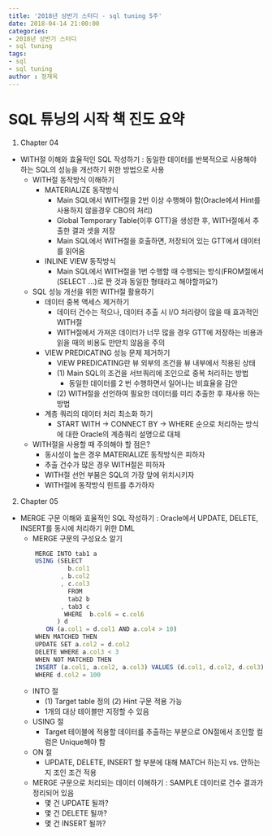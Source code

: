 ```yaml
---
title: '2018년 상반기 스터디 - sql tuning 5주'
date: 2018-04-14 21:00:00
categories:
- 2018년 상반기 스터디
- sql tuning
tags:
- sql
- sql tuning
author : 정재욱
---
```


# SQL 튜닝의 시작 책 진도 요약
1. Chapter 04
  - WITH절 이해와 효율적인 SQL 작성하기
  : 동일한 데이터를 반복적으로 사용해야 하는 SQL의 성능을 개선하기 위한 방법으로 사용
    - WITH절 동작방식 이해하기
      - MATERIALIZE 동작방식
        - Main SQL에서 WITH절을 2번 이상 수행해야 함(Oracle에서 Hint를 사용하지 않을경우 CBO의 처리)
        - Global Temporary Table(이후 GTT)을 생성한 후, WITH절에서 추출한 결과 셋을 저장
        - Main SQL에서 WITH절을 호출하면, 저장되어 있는 GTT에서 데이터를 읽어옴
      - INLINE VIEW 동작방식
        - Main SQL에서 WITH절을 1번 수행할 때 수행되는 방식(FROM절에서 (SELECT ...)로 짠 것과 동일한 형태라고 해야할까요?)
    - SQL 성능 개선을 위한 WITH절 활용하기
      - 데이터 중복 액세스 제거하기
        - 데이터 건수는 적으나, 데이터 추출 시 I/O 처리량이 많을 때 효과적인 WITH절
        - WITH절에서 가져온 데이터가 너무 많을 경우 GTT에 저장하는 비용과 읽을 때의 비용도 만만치 않음을 주의
      - VIEW PREDICATING 성능 문제 제거하기
        - VIEW PREDICATING란 뷰 외부의 조건을 뷰 내부에서 적용된 상태
        - (1) Main SQL의 조건을 서브쿼리에 조인으로 중복 처리하는 방법
          - 동일한 데이터를 2 번 수행하면서 일어나는 비효율을 감안
        - (2) WITH절을 선언하여 필요한 데이터를 미리 추출한 후 재사용 하는 방법
      - 계층 쿼리의 데이터 처리 최소화 하기
        - START WITH -> CONNECT BY -> WHERE 순으로 처리하는 방식에 대한 Oracle의 계층쿼리 설명으로 대체
    - WITH절을 사용할 때 주의해야 할 점은?
      - 동시성이 높은 경우 MATERIALIZE 동작방식은 피하자
      - 추출 건수가 많은 경우 WITH절은 피하자
      - WITH절 선언 부붐은 SQL의 가장 앞에 위치시키자
      - WITH절에 동작방식 힌트를 추가하자
2. Chapter 05
  - MERGE 구문 이해와 효율적인 SQL 작성하기 : Oracle에서 UPDATE, DELETE, INSERT를 동시에 처리하기 위한 DML
    - MERGE 구문의 구성요소 알기
    ```javascript
        MERGE INTO tab1 a
        USING (SELECT 
                 b.col1
               , b.col2
               , c.col3
                 FROM 
                 tab2 b
               , tab3 c
                WHERE  b.col6 = c.col6
              ) d
           ON (a.col1 = d.col1 AND a.col4 > 10)
        WHEN MATCHED THEN 
        UPDATE SET a.col2 = d.col2
        DELETE WHERE a.col3 < 3
        WHEN NOT MATCHED THEN
        INSERT (a.col1, a.col2, a.col3) VALUES (d.col1, d.col2, d.col3)
        WHERE d.col2 = 100
    ```
      - INTO 절
        - (1) Target table 정의 (2) Hint 구문 적용 가능
        - 1개의 대상 테이블만 지정할 수 있음
      - USING 절
        - Target 테이블에 적용할 데이터를 추출하는 부분으로 ON절에서 조인할 컬럼은 Unique해야 함
      - ON 절
        - UPDATE, DELETE, INSERT 할 부분에 대해 MATCH 하는지 vs. 안하는지 조인 조건 적용
    - MERGE 구문으로 처리되는 데이터 이해하기 : SAMPLE 데이터로 건수 결과가 정리되어 있음
      - 몇 건 UPDATE 될까?
      - 몇 건 DELETE 될까?
      - 몇 건 INSERT 될까?
